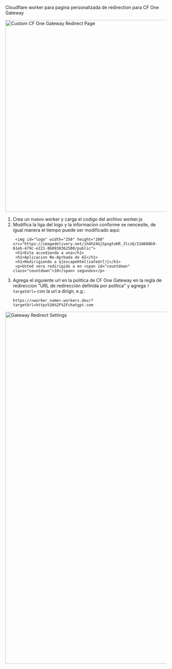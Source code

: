 Cloudflare worker para pagina personalizada de redirection para CF One Gateway

<img src="https://vplabs.us/custom_redirect_page.png" alt="Custom CF One Gateway Redirect Page" width="600"/>

1. Crea un nuevo worker y carga el codigo del archivo worker.js
2. Modifica la liga del logo y la informacion conforme se nencesite, de igual manera el tiempo puede ser modificado aqui:
   ```
    <img id="logo" width="250" height="260" src="https://imagedelivery.net/ih4h24GjSpxgtoKR_JlczQ/218680b9-61eb-479c-e221-8b0938362500/public">
    <h1>Esta accediendo a una</h1>
    <h1>Aplicacion No-Aprbada de AI</h1>
    <h1>Redirigiendo a ${escapeHtml(safeUrl)}</h1>
    <p>Usted sera redirigido a en <span id="countdown" class="countdown">10</span> segundos</p>
   ```
3. Agrega el siguiente url en la politica de CF One Gateway en la regla de redireccion "URL de redirección definida por política" y agrega `?targetUrl=` con la url a dirigir, e.g.:
   ```
   https://<worker_name>.workers.dev/?targetUrl=https%3A%2F%2Fchatgpt.com
   ```

<img src="https://imagedelivery.net/ih4h24GjSpxgtoKR_JlczQ/bae5502b-01bd-4c47-3d97-75b6c9aeb000/public" alt="Gateway Redirect Settings" width="1100"/>
